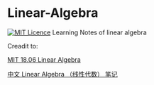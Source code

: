 # Linear-Algebra
[![MIT Licence](https://badges.frapsoft.com/os/mit/mit.svg?v=103)](https://opensource.org/licenses/mit-license.php)
Learning Notes of linear algebra

Creadit to:

[MIT 18.06 Linear Algebra](http://ocw.mit.edu/18-06S05)

[中文 Linear Algebra （线性代数） 笔记](https://github.com/guokaide/linear-algebra)
